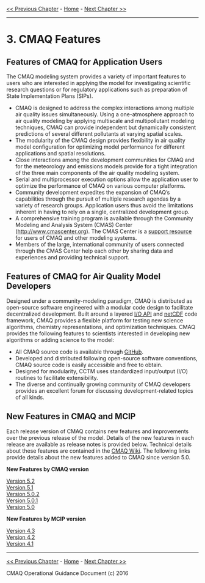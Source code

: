
[<< Previous Chapter](CMAQ_OGD_ch02_overview.md) - [Home](README.md) - [Next Chapter >>](CMAQ_OGD_ch04_science.md)<br>
* * *

# 3. CMAQ Features #

Features of CMAQ for Application Users
-------------------------------------------------

The CMAQ modeling system provides a variety of important features to users who are interested in applying the model for investigating scientific research questions or for regulatory applications such as preparation of State Implementation Plans (SIPs).

-   CMAQ is designed to address the complex interactions among multiple air quality issues simultaneously. Using a one-atmosphere approach to air quality modeling by applying multiscale and multipollutant modeling techniques, CMAQ can provide independent but dynamically consistent predictions of several different pollutants at varying spatial scales.
-   The modularity of the CMAQ design provides flexibility in air quality model configuration for optimizing model performance for different applications and spatial resolutions.
-   Close interactions among the development communities for CMAQ and for the meteorology and emissions models provide for a tight integration of the three main components of the air quality modeling system.
-   Serial and multiprocessor execution options allow the application user to optimize the performance of CMAQ on various computer platforms.
-   Community development expedites the expansion of CMAQ’s capabilities through the pursuit of multiple research agendas by a variety of research groups. Application users thus avoid the limitations inherent in having to rely on a single, centralized development group.
-   A comprehensive training program is available through the Community Modeling and Analysis System (CMAS) Center ([<http://www.cmascenter.org>](http://www.cmascenter.org/)). The CMAS Center is a [support resource](CMAQ_OGD_ch13_support.md) for users of CMAQ and other modeling systems.
-   Members of the large, international community of users connected through the CMAS Center help each other by sharing data and experiences and providing technical support.

Features of CMAQ for Air Quality Model Developers
-------------------------------------------------

Designed under a community-modeling paradigm, CMAQ is distributed as open-source software engineered with a modular code design to facilitate decentralized development. Built around a layered [I/O API](https://www.cmascenter.org/ioapi/) and [netCDF](http://www.unidata.ucar.edu/software/netcdf/) code framework, CMAQ provides a flexible platform for testing new science algorithms, chemistry representations, and optimization techniques. CMAQ provides the following features to scientists interested in developing new algorithms or adding science to the model:

-   All CMAQ source code is available through [GitHub](https://github.com/USEPA/CMAQ).
-   Developed and distributed following open-source software conventions, CMAQ source code is easily accessible and free to obtain.
-   Designed for modularity, CCTM uses standardized input/output (I/O) routines to facilitate extensibility.
-   The diverse and continually growing community of CMAQ developers provides an excellent forum for discussing development-related topics of all kinds.

New Features in CMAQ and MCIP
--------------------------------

Each release version of CMAQ contains new features and improvements over the previous release of the model. Details of the new features in each release are available as release notes is provided below. Technical details about these features are contained in the [CMAQ Wiki](https://www.airqualitymodeling.org/index.php/CMAQ). The following links provide details about the new features added to CMAQ since version 5.0.

**New Features by CMAQ version**

[Version 5.2](../Release_Notes/README.md)<br>
<a href="https://www.airqualitymodeling.org/index.php/CMAQ_version_5.1_(November_2015_release)_Technical_Documentation">Version 5.1</a><br>
<a href="https://www.airqualitymodeling.org/index.php/CMAQ_version_5.0.2_(April_2014_release)_Technical_Documentation">Version 5.0.2 </a><br>
<a href="https://www.airqualitymodeling.org/index.php/CMAQ_version_5.0.1_(July_2012_release)_Technical_Documentation">Version 5.0.1</a><br>
<a href="https://www.airqualitymodeling.org/index.php/CMAQ_version_5.0_(February_2012_release)_Technical_Documentation">Version 5.0</a><br>

**New Features by MCIP version**

<a href="https://www.airqualitymodeling.org/index.php/MCIP_version_4.3_Release_Notes">Version 4.3</a><br>
<a href="https://www.airqualitymodeling.org/index.php/MCIP_version_4.2_Release_Notes">Version 4.2</a><br>
<a href="https://www.airqualitymodeling.org/index.php/MCIP_version_4.1_Release_Notes">Version 4.1</a><br>

***
[<< Previous Chapter](CMAQ_OGD_ch02_overview.md) - [Home](README.md) - [Next Chapter >>](CMAQ_OGD_ch04_science.md)<br>

CMAQ Operational Guidance Document (c) 2016<br>
